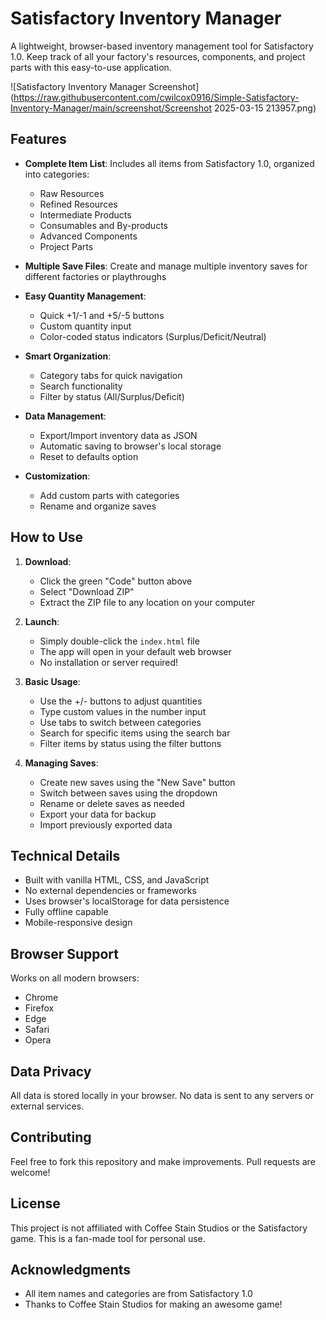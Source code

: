 # Satisfactory Inventory Manager

A lightweight, browser-based inventory management tool for Satisfactory 1.0. Keep track of all your factory's resources, components, and project parts with this easy-to-use application.

![Satisfactory Inventory Manager Screenshot](https://raw.githubusercontent.com/cwilcox0916/Simple-Satisfactory-Inventory-Manager/main/screenshot/Screenshot 2025-03-15 213957.png)

## Features

- **Complete Item List**: Includes all items from Satisfactory 1.0, organized into categories:
  - Raw Resources
  - Refined Resources
  - Intermediate Products
  - Consumables and By-products
  - Advanced Components
  - Project Parts

- **Multiple Save Files**: Create and manage multiple inventory saves for different factories or playthroughs

- **Easy Quantity Management**:
  - Quick +1/-1 and +5/-5 buttons
  - Custom quantity input
  - Color-coded status indicators (Surplus/Deficit/Neutral)

- **Smart Organization**:
  - Category tabs for quick navigation
  - Search functionality
  - Filter by status (All/Surplus/Deficit)

- **Data Management**:
  - Export/Import inventory data as JSON
  - Automatic saving to browser's local storage
  - Reset to defaults option

- **Customization**:
  - Add custom parts with categories
  - Rename and organize saves

## How to Use

1. **Download**:
   - Click the green "Code" button above
   - Select "Download ZIP"
   - Extract the ZIP file to any location on your computer

2. **Launch**:
   - Simply double-click the `index.html` file
   - The app will open in your default web browser
   - No installation or server required!

3. **Basic Usage**:
   - Use the +/- buttons to adjust quantities
   - Type custom values in the number input
   - Use tabs to switch between categories
   - Search for specific items using the search bar
   - Filter items by status using the filter buttons

4. **Managing Saves**:
   - Create new saves using the "New Save" button
   - Switch between saves using the dropdown
   - Rename or delete saves as needed
   - Export your data for backup
   - Import previously exported data

## Technical Details

- Built with vanilla HTML, CSS, and JavaScript
- No external dependencies or frameworks
- Uses browser's localStorage for data persistence
- Fully offline capable
- Mobile-responsive design

## Browser Support

Works on all modern browsers:
- Chrome
- Firefox
- Edge
- Safari
- Opera

## Data Privacy

All data is stored locally in your browser. No data is sent to any servers or external services.

## Contributing

Feel free to fork this repository and make improvements. Pull requests are welcome!

## License

This project is not affiliated with Coffee Stain Studios or the Satisfactory game. This is a fan-made tool for personal use.

## Acknowledgments

- All item names and categories are from Satisfactory 1.0
- Thanks to Coffee Stain Studios for making an awesome game! 
